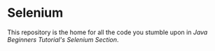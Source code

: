 # Selenium

This repository is the home for all the code you stumble upon in *Java Beginners Tutorial's Selenium Section*.